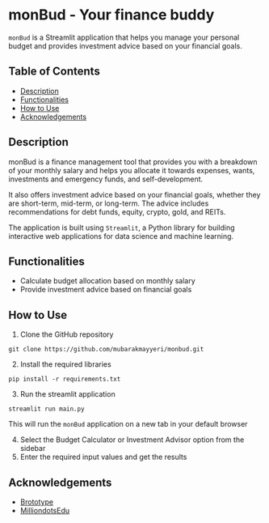 # monBud - Your finance buddy

`monBud` is a Streamlit application that helps you manage your personal budget and provides investment advice based on your financial goals.

## Table of Contents
- [Description](#description)
- [Functionalities](#functionalities)
- [How to Use](#how-to-use)
- [Acknowledgements](#acknowledgements)

## Description

monBud is a finance management tool that provides you with a breakdown of your monthly salary and helps you allocate it towards expenses, wants, investments and emergency funds, and self-development.

It also offers investment advice based on your financial goals, whether they are short-term, mid-term, or long-term. The advice includes recommendations for debt funds, equity, crypto, gold, and REITs.

The application is built using `Streamlit`, a Python library for building interactive web applications for data science and machine learning.

## Functionalities

- Calculate budget allocation based on monthly salary
- Provide investment advice based on financial goals

## How to Use

1. Clone the GitHub repository
```shell
git clone https://github.com/mubarakmayyeri/monbud.git
```
2. Install the required libraries
```shell
pip install -r requirements.txt
```
3. Run the streamlit application
```shell
streamlit run main.py
```
This will run the `monBud` application on a new tab in your default browser

4. Select the Budget Calculator or Investment Advisor option from the sidebar
5. Enter the required input values and get the results

## Acknowledgements

- [Brototype](https://brototype.com/)
- [MilliondotsEdu](https://www.milliondotsedu.com/) 
